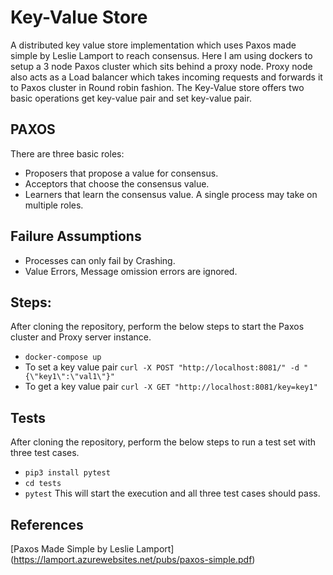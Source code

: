 # Key-Value Store
A distributed key value store implementation which uses Paxos made simple by Leslie Lamport to reach consensus.
Here I am using dockers to setup a 3 node Paxos cluster which sits behind a proxy node.
Proxy node also acts as a Load balancer which takes incoming requests and forwards it to Paxos cluster in Round robin fashion.
The Key-Value store offers two basic operations get key-value pair and set key-value pair.

 ## PAXOS
 There are three basic roles:
  * Proposers that propose a value for consensus.
  * Acceptors that choose the consensus value.
  * Learners that learn the consensus value.
  A single process may take on multiple roles.
  
 ## Failure Assumptions
 * Processes can only fail by Crashing.
 * Value Errors, Message omission errors are ignored.

  ## Steps:
  After cloning the repository, perform the below steps to start the Paxos cluster and Proxy server instance.

  * ```docker-compose up```
  * To set a key value pair
    ```curl -X POST "http://localhost:8081/" -d "{\"key1\":\"val1\"}"```
  * To get a key value pair 
    ```curl -X GET "http://localhost:8081/key=key1"```
    
  ## Tests
  After cloning the repository, perform the below steps to run a test set with three test cases.
  
  * ```pip3 install pytest```
  * ```cd tests```
  * ```pytest``` This will start the execution and all three test cases should pass.
  
 ## References
 [Paxos Made Simple by Leslie Lamport] (https://lamport.azurewebsites.net/pubs/paxos-simple.pdf)
 
